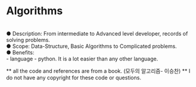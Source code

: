 # Algorithms
<br>
● Description: From intermediate to Advanced level developer, records of solving problems.<br>
● Scope: Data-Structure, Basic Algorithms to Complicated problems. <br>
● Benefits: <br>
- language - python. It is a lot easier than any other language.<br>

** all the code and references are from a book. (모두의 알고리즘- 이승찬) 
** I do not have any copyright for these code or questions. 
